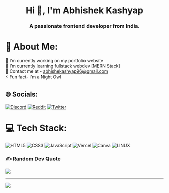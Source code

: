 <h1 align="center">Hi 👋, I'm Abhishek Kashyap</h1>
<h3 align="center">A passionate frontend developer from India.</h3>

# 💫 About Me:
🔭 I’m currently working on my portfolio website<br>🌱 I’m currently learning fullstack webdev [MERN Stack]<br>💬 Contact me at - abhishekashyap96@gmail.com<br>⚡ Fun fact- I'm a Night Owl


## 🌐 Socials:
[![Discord](https://img.shields.io/badge/Discord-%237289DA.svg?logo=discord&logoColor=white)](https://discord.gg/697816975233122334) [![Reddit](https://img.shields.io/badge/Reddit-%23FF4500.svg?logo=Reddit&logoColor=white)](https://reddit.com/user/u/Working_Ninja_2556) [![Twitter](https://img.shields.io/badge/Twitter-%231DA1F2.svg?logo=Twitter&logoColor=white)](https://twitter.com/@Abhi_0450) 

# 💻 Tech Stack:
![HTML5](https://img.shields.io/badge/html5-%23E34F26.svg?style=for-the-badge&logo=html5&logoColor=white) ![CSS3](https://img.shields.io/badge/css3-%231572B6.svg?style=for-the-badge&logo=css3&logoColor=white) ![JavaScript](https://img.shields.io/badge/javascript-%23323330.svg?style=for-the-badge&logo=javascript&logoColor=%23F7DF1E) ![Vercel](https://img.shields.io/badge/vercel-%23000000.svg?style=for-the-badge&logo=vercel&logoColor=white) ![Canva](https://img.shields.io/badge/Canva-%2300C4CC.svg?style=for-the-badge&logo=Canva&logoColor=white) ![LINUX](https://img.shields.io/badge/Linux-FCC624?style=for-the-badge&logo=linux&logoColor=black)

### ✍️ Random Dev Quote
![](https://quotes-github-readme.vercel.app/api?type=horizontal&theme=radical)


---
[![](https://visitcount.itsvg.in/api?id=abhishekkashyap96&icon=0&color=0)](https://visitcount.itsvg.in)


